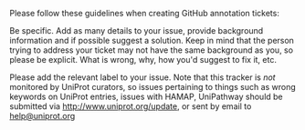 Please follow these guidelines when creating GitHub annotation tickets:

Be specific. Add as many details to your issue, provide background information and if possible suggest a solution. Keep in mind that the person trying to address your ticket may not have the same background as you, so please be explicit. What is wrong, why, how you'd suggest to fix it, etc.

Please add the relevant label to your issue. Note that this tracker is *not* monitored by UniProt curators, so issues pertaining to things such as wrong keywords on UniProt entries, issues with HAMAP, UniPathway should be submitted via http://www.uniprot.org/update, or sent by email to help@uniprot.org

